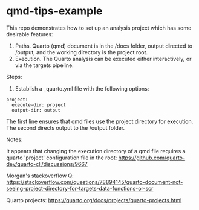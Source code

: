 # qmd-tips-example

This repo demonstrates how to set up an analysis project which has some desirable features:

1) Paths. Quarto (qmd) document is in the /docs folder, output directed to /output, and the working directory is the project root.
2) Execution. The Quarto analysis can be executed either interactively, or via the targets pipeline.


Steps:

1) Establish a _quarto.yml file with the following options:

```
project:
  execute-dir: project
  output-dir: output
```

The first line ensures that qmd files use the project directory for execution.
The second directs output to the /output folder.




Notes:

It appears that changing the execution directory of a qmd file requires a quarto 'project' configuration file in the root:
https://github.com/quarto-dev/quarto-cli/discussions/9667

Morgan's stackoverflow Q: https://stackoverflow.com/questions/78894145/quarto-document-not-seeing-project-directory-for-targets-data-functions-or-scr

Quarto projects: https://quarto.org/docs/projects/quarto-projects.html
